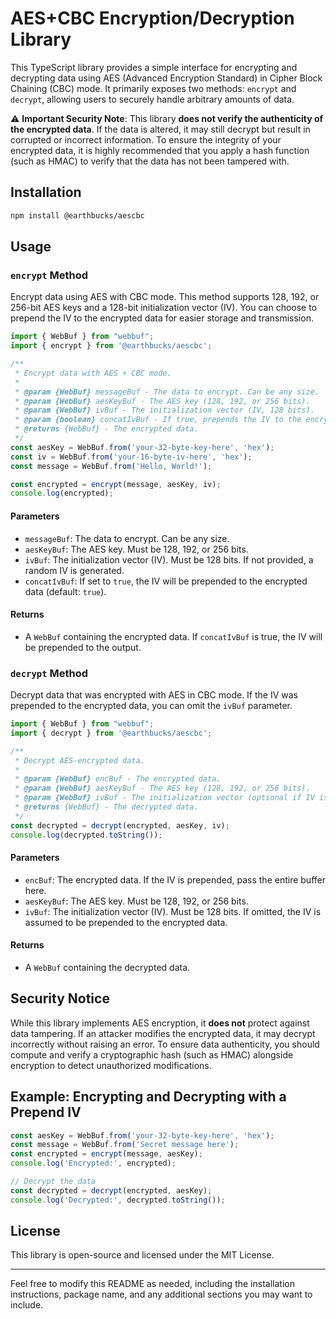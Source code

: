 # AES+CBC Encryption/Decryption Library

This TypeScript library provides a simple interface for encrypting and decrypting data using AES (Advanced Encryption Standard) in Cipher Block Chaining (CBC) mode. It primarily exposes two methods: `encrypt` and `decrypt`, allowing users to securely handle arbitrary amounts of data.

⚠️ **Important Security Note**: This library **does not verify the authenticity of the encrypted data**. If the data is altered, it may still decrypt but result in corrupted or incorrect information. To ensure the integrity of your encrypted data, it is highly recommended that you apply a hash function (such as HMAC) to verify that the data has not been tampered with.

## Installation

```bash
npm install @earthbucks/aescbc
```

## Usage

### `encrypt` Method

Encrypt data using AES with CBC mode. This method supports 128, 192, or 256-bit AES keys and a 128-bit initialization vector (IV). You can choose to prepend the IV to the encrypted data for easier storage and transmission.

```typescript
import { WebBuf } from "webbuf";
import { encrypt } from '@earthbucks/aescbc';

/**
 * Encrypt data with AES + CBC mode.
 *
 * @param {WebBuf} messageBuf - The data to encrypt. Can be any size.
 * @param {WebBuf} aesKeyBuf - The AES key (128, 192, or 256 bits).
 * @param {WebBuf} ivBuf - The initialization vector (IV, 128 bits).
 * @param {boolean} concatIvBuf - If true, prepends the IV to the encrypted data.
 * @returns {WebBuf} - The encrypted data.
 */
const aesKey = WebBuf.from('your-32-byte-key-here', 'hex');
const iv = WebBuf.from('your-16-byte-iv-here', 'hex');
const message = WebBuf.from('Hello, World!');

const encrypted = encrypt(message, aesKey, iv);
console.log(encrypted);
```

#### Parameters
- `messageBuf`: The data to encrypt. Can be any size.
- `aesKeyBuf`: The AES key. Must be 128, 192, or 256 bits.
- `ivBuf`: The initialization vector (IV). Must be 128 bits. If not provided, a random IV is generated.
- `concatIvBuf`: If set to `true`, the IV will be prepended to the encrypted data (default: `true`).

#### Returns
- A `WebBuf` containing the encrypted data. If `concatIvBuf` is true, the IV will be prepended to the output.

### `decrypt` Method

Decrypt data that was encrypted with AES in CBC mode. If the IV was prepended to the encrypted data, you can omit the `ivBuf` parameter.

```typescript
import { WebBuf } from "webbuf";
import { decrypt } from '@earthbucks/aescbc';

/**
 * Decrypt AES-encrypted data.
 *
 * @param {WebBuf} encBuf - The encrypted data.
 * @param {WebBuf} aesKeyBuf - The AES key (128, 192, or 256 bits).
 * @param {WebBuf} ivBuf - The initialization vector (optional if IV is included in `encBuf`).
 * @returns {WebBuf} - The decrypted data.
 */
const decrypted = decrypt(encrypted, aesKey, iv);
console.log(decrypted.toString());
```

#### Parameters
- `encBuf`: The encrypted data. If the IV is prepended, pass the entire buffer here.
- `aesKeyBuf`: The AES key. Must be 128, 192, or 256 bits.
- `ivBuf`: The initialization vector (IV). Must be 128 bits. If omitted, the IV is assumed to be prepended to the encrypted data.

#### Returns
- A `WebBuf` containing the decrypted data.

## Security Notice
While this library implements AES encryption, it **does not** protect against data tampering. If an attacker modifies the encrypted data, it may decrypt incorrectly without raising an error. To ensure data authenticity, you should compute and verify a cryptographic hash (such as HMAC) alongside encryption to detect unauthorized modifications.

## Example: Encrypting and Decrypting with a Prepend IV

```typescript
const aesKey = WebBuf.from('your-32-byte-key-here', 'hex');
const message = WebBuf.from('Secret message here');
const encrypted = encrypt(message, aesKey);
console.log('Encrypted:', encrypted);

// Decrypt the data
const decrypted = decrypt(encrypted, aesKey);
console.log('Decrypted:', decrypted.toString());
```

## License

This library is open-source and licensed under the MIT License.

---

Feel free to modify this README as needed, including the installation instructions, package name, and any additional sections you may want to include.
